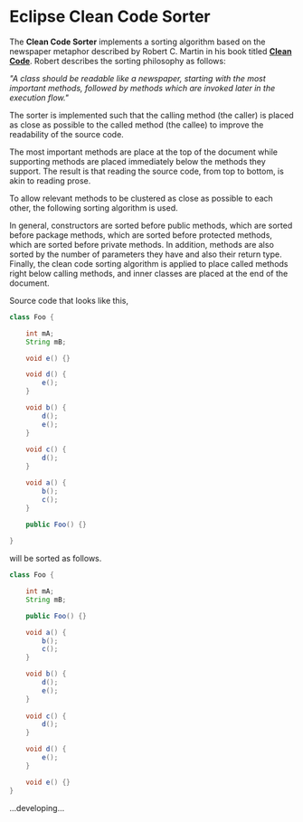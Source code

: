# Eclipse Clean Code Sorter

The __Clean Code Sorter__ implements a sorting algorithm based on the newspaper metaphor described by Robert C. Martin in his book titled __[Clean Code](http://www.amazon.com/Clean-Code-Handbook-Software-Craftsmanship/dp/0132350882)__. Robert describes the sorting philosophy as follows:

_*"A class should be readable like a newspaper, starting with the most important methods, followed by methods which are invoked later in the execution flow."*_

The sorter is implemented such that the calling method (the caller) is placed as close as possible to the called 
method (the callee) to improve the readability of the source code. 

The most important methods are place at the top of the document while supporting methods are placed immediately below the methods they support. The result is that reading the source code, from top to bottom, is akin to reading prose. 

To allow relevant methods to be clustered as close as possible to each other, the following sorting algorithm is used.

In general, constructors are sorted before public methods, which are sorted before package methods, which are sorted 
before protected methods, which are sorted before private methods. In addition, methods are also sorted by the number of parameters they have and also their return type. Finally, the clean code sorting algorithm is applied to place 
called methods right below calling methods, and inner classes are placed at the end of the document.

Source code that looks like this,

```java
class Foo {

	int mA;
	String mB;

	void e() {}

	void d() {
		e();
	}

	void b() {
		d();
		e();
	}
	
	void c() {
		d();
	}

	void a() {
		b();
		c();
	}

	public Foo() {}
	
}
```

will be sorted as follows.

```java
class Foo {

	int mA;
	String mB;

	public Foo() {}

	void a() {
		b();
		c();
	}

	void b() {
		d();
		e();
	}
	
	void c() {
		d();
	}

	void d() {
		e();
	}

	void e() {}
}
```

...developing...
